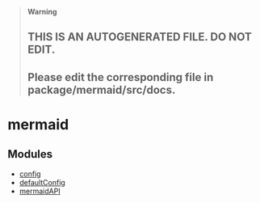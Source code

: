 > **Warning**
>
> ## THIS IS AN AUTOGENERATED FILE. DO NOT EDIT.
>
> ## Please edit the corresponding file in package/mermaid/src/docs.

# mermaid

## Modules

- [config](modules/config.md)
- [defaultConfig](modules/defaultConfig.md)
- [mermaidAPI](modules/mermaidAPI.md)
